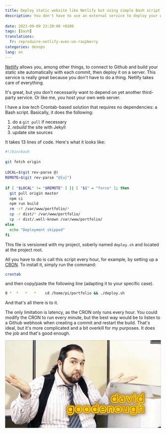 ```yaml
---
title: Deploy static website like Netlify but using simple Bash script
description: You don't have to use an external service to deploy your website each time you push on your repository. Bash does the job.

date: 2023-09-09 23:20:00 +0200
tags: [bash]
translations:
  fr: reproduire-netlify-avec-un-raspberry
categories: devops
lang: en
---
```


[Netlify](https://www.netlify.com/) allows you, among other things, to connect to Github and build your static site automatically with each commit, then deploy it on a server. This service is really great because you don't have to do a thing. Netlify takes care of everything.

It's great, but you don't necessarily want to depend on yet another third-party service. Or like me, you host your own web server.

I have a _low tech_ Crontab-based solution that requires no dependencies: a Bash script. Basically, it does the following:

1. do a `git pull` if necessary
2. _rebuild_ the site with Jekyll
3. update site sources

It takes 13 lines of code. Here's what it looks like:

```bash
#!/bin/bash

git fetch origin

LOCAL=$(git rev-parse @)
REMOTE=$(git rev-parse "@{u}")

if [ "$LOCAL" != "$REMOTE" ] || [ "$1" = "force" ]; then
  git pull origin master
  npm ci
  npm run build
  rm -rf /var/www/portfolio/*
  cp -r dist/* /var/www/portfolio/
  cp -r dist/.well-known /var/www/portfolio/
else
  echo "Deployment skipped"
fi
```

This file is versioned with my project, soberly named `deploy.sh` and located at the project root.

All you have to do is call this script every hour, for example, by setting up a [CRON](https://wikipedia.org/wiki/Cron#crontab). To install it, simply run the command:

```bash
crontab
```

and then copy/paste the following line (adapting it to your specific case).

```bash
0 *  *   *   *    cd /home/pi/portfolio && ./deploy.sh
```

And that's all there is to it.

The only limitation is latency, as the CRON only runs every hour. You could modify the CRON to run every minute, but the best way would be to listen to a Github webhook when creating a commit and restart the build. That's ideal, but it's more complicated and a bit overkill for my purposes. It does the job and that's good enough.

![David Goodenough](../../../assets/img/blog/david-good.webp)
